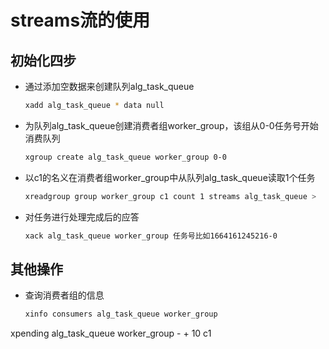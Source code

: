 # streams流的使用

## 初始化四步

- 通过添加空数据来创建队列alg_task_queue
    ```bash
    xadd alg_task_queue * data null
    ```

- 为队列alg_task_queue创建消费者组worker_group，该组从0-0任务号开始消费队列
    ```bash
    xgroup create alg_task_queue worker_group 0-0
    ```

 - 以c1的名义在消费者组worker_group中从队列alg_task_queue读取1个任务
     ```bash
     xreadgroup group worker_group c1 count 1 streams alg_task_queue >
     ```
     
- 对任务进行处理完成后的应答
    ```bash
    xack alg_task_queue worker_group 任务号比如1664161245216-0
    ```
    
## 其他操作

- 查询消费者组的信息
    ```bash
    xinfo consumers alg_task_queue worker_group
    ```


xpending alg_task_queue worker_group - + 10 c1
